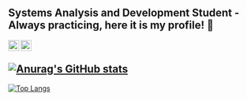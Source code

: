  Systems Analysis and Development Student - Always practicing, here it is my profile! :milky_way:  
---
<a target="_blank" href="https://www.linkedin.com/in/danilo-caj%C3%A9-560b84180/">
  <img align="left" alt="LinkdeIN" width="22px" src="https://cdn.jsdelivr.net/npm/simple-icons@v3/icons/linkedin.svg" /> 
</a>
<a target="_blank" href="mailto:cajedanilo@gmail.com">
  <img align="left" alt="Gmail" width="22px" src="https://cdn.jsdelivr.net/npm/simple-icons@v3/icons/gmail.svg" />
<br/>

![Anurag's GitHub stats](https://github-readme-stats.vercel.app/api?username=Dangog&show_icons=true&include_all_commits=true&hide_border=true&count_private=true&theme=buefy)
---
[![Top Langs](https://github-readme-stats.vercel.app/api/top-langs/?username=Dangog&theme=graywhite&langs_count=10&hide=html,css)](https://github.com/anuraghazra/github-readme-stats)
  
